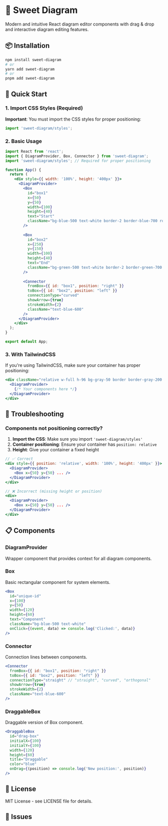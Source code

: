 # 🍠 Sweet Diagram

Modern and intuitive React diagram editor components with drag & drop and interactive diagram editing features.

## 📦 Installation

```bash
npm install sweet-diagram
# or
yarn add sweet-diagram
# or
pnpm add sweet-diagram
```

## 🚀 Quick Start

### 1. Import CSS Styles (Required)

**Important**: You must import the CSS styles for proper positioning:

```jsx
import 'sweet-diagram/styles';
```

### 2. Basic Usage

```jsx
import React from 'react';
import { DiagramProvider, Box, Connector } from 'sweet-diagram';
import 'sweet-diagram/styles'; // Required for proper positioning

function App() {
  return (
    <div style={{ width: '100%', height: '400px' }}>
      <DiagramProvider>
        <Box
          id="box1"
          x={50}
          y={50}
          width={100}
          height={40}
          text="Start"
          className="bg-blue-500 text-white border-2 border-blue-700 rounded"
        />
        
        <Box
          id="box2"
          x={250}
          y={150}
          width={100}
          height={40}
          text="End"
          className="bg-green-500 text-white border-2 border-green-700 rounded"
        />
        
        <Connector
          fromBox={{ id: "box1", position: "right" }}
          toBox={{ id: "box2", position: "left" }}
          connectionType="curved"
          showArrow={true}
          strokeWidth={2}
          className="text-blue-600"
        />
      </DiagramProvider>
    </div>
  );
}

export default App;
```

### 3. With TailwindCSS

If you're using TailwindCSS, make sure your container has proper positioning:

```jsx
<div className="relative w-full h-96 bg-gray-50 border border-gray-200 rounded">
  <DiagramProvider>
    {/* Your components here */}
  </DiagramProvider>
</div>
```

## 🔧 Troubleshooting

### Components not positioning correctly?

1. **Import the CSS**: Make sure you import `'sweet-diagram/styles'`
2. **Container positioning**: Ensure your container has `position: relative`
3. **Height**: Give your container a fixed height

```jsx
// ✅ Correct
<div style={{ position: 'relative', width: '100%', height: '400px' }}>
  <DiagramProvider>
    <Box x={50} y={50} ... />
  </DiagramProvider>
</div>

// ❌ Incorrect (missing height or position)
<div>
  <DiagramProvider>
    <Box x={50} y={50} ... />
  </DiagramProvider>
</div>
```

## 📋 Components

### DiagramProvider
Wrapper component that provides context for all diagram components.

### Box
Basic rectangular component for system elements.

```jsx
<Box
  id="unique-id"
  x={100}
  y={50}
  width={120}
  height={60}
  text="Component"
  className="bg-blue-500 text-white"
  onClick={(event, data) => console.log('Clicked:', data)}
/>
```

### Connector
Connection lines between components.

```jsx
<Connector
  fromBox={{ id: "box1", position: "right" }}
  toBox={{ id: "box2", position: "left" }}
  connectionType="straight" // "straight", "curved", "orthogonal"
  showArrow={true}
  strokeWidth={2}
  className="text-blue-600"
/>
```

### DraggableBox
Draggable version of Box component.

```jsx
<DraggableBox
  id="drag-box"
  initialX={100}
  initialY={100}
  width={120}
  height={60}
  title="Draggable"
  color="blue"
  onDrag={(position) => console.log('New position:', position)}
/>
```

## 📄 License

MIT License - see LICENSE file for details.

## 🐛 Issues